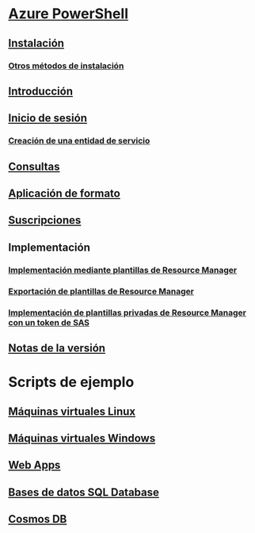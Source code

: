 # [Azure PowerShell](../overview.md)
## [Instalación](../install-azurerm-ps.md)
### [Otros métodos de instalación](../other-install.md)
## [Introducción](../get-started-azureps.md)
## [Inicio de sesión](../authenticate-azureps.md)
### [Creación de una entidad de servicio](../create-azure-service-principal-azureps.md)
## [Consultas](../queries-azureps.md)
## [Aplicación de formato](../formatting-output.md)
## [Suscripciones](../manage-subscriptions-azureps.md)

## Implementación
### [Implementación mediante plantillas de Resource Manager](https://docs.microsoft.com/en-us/azure/azure-resource-manager/resource-group-template-deploy)
### [Exportación de plantillas de Resource Manager](https://docs.microsoft.com/en-us/azure/azure-resource-manager/resource-manager-export-template-powershell)
### [Implementación de plantillas privadas de Resource Manager con un token de SAS](https://docs.microsoft.com/en-us/azure/azure-resource-manager/resource-manager-powershell-sas-token)

## [Notas de la versión](release-notes-azureps.md)

# Scripts de ejemplo
## [Máquinas virtuales Linux](https://docs.microsoft.com/en-us/azure/virtual-machines/linux/powershell-samples?toc=%2fpowershell%2fmodule%2ftoc.json)
## [Máquinas virtuales Windows](https://docs.microsoft.com/en-us/azure/virtual-machines/windows/powershell-samples?toc=%2fpowershell%2fmodule%2ftoc.json)
## [Web Apps](https://docs.microsoft.com/azure/app-service-web/app-service-powershell-samples?toc=%2fpowershell%2fmodule%2ftoc.json)
## [Bases de datos SQL Database](https://docs.microsoft.com/azure/sql-database/sql-database-powershell-samples?toc=%2fpowershell%2fmodule%2ftoc.json)
## [Cosmos DB](https://docs.microsoft.com/azure/cosmos-db/powershell-samples?toc=%2fpowershell%2fmodules%2ftoc.json)
